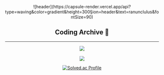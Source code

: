 
<div align="center">
  ![header](https://capsule-render.vercel.app/api?type=waving&color=gradient&height=300&section=header&text=ranunclulus&fontSize=90)
 </div>
<h2 align="center"> Coding Archive 🍫 </h2>

***
<div align="center">
<img src="https://github-readme-stats.vercel.app/api/top-langs/?username=ranunclulus&layout=compact"><br><br>
<img src="https://github-readme-stats.vercel.app/api?username=ranunclulus&show_icons=true">
  
  
[![Solved.ac Profile](http://mazassumnida.wtf/api/generate_badge?boj=morion002)](https://solved.ac/morion002)<br/>
<div>
